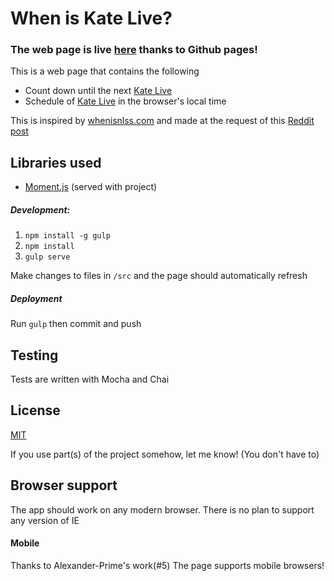# When is Kate Live?

### The web page is live [here][live page] thanks to Github pages!

This is a web page that contains the following
 - Count down until the next [Kate Live]
 - Schedule of [Kate Live] in the browser's local time

This is inspired by [whenisnlss.com](http://whenisnlss.com/) and made at the request of this [Reddit post]

## Libraries used
 - [Moment.js]() (served with project)


##### Development:
1. `npm install -g gulp`
2. `npm install`
3. `gulp serve`

Make changes to files in `/src` and the page should automatically refresh

##### Deployment
Run `gulp` then commit and push

## Testing
Tests are written with Mocha and Chai

## License
[MIT](LICENSE.txt)

If you use part(s) of the project somehow, let me know! (You don't have to)

## Browser support
The app should work on any modern browser. There is no plan to support any version of IE

#### Mobile
Thanks to Alexander-Prime's work(#5) The page supports mobile browsers!

[Reddit post]: http://www.reddit.com/r/KateArmy/comments/2a8gna/can_we_get_something_like_whenisnlsscom/
[live page]: http://xrxr.github.io/WhenIsKateLive/
[Kate Live]: http://www.twitch.tv/lovelymomo
[clean-css]: https://www.npmjs.org/package/clean-css
[Moment.js]: http://momentjs.com/
